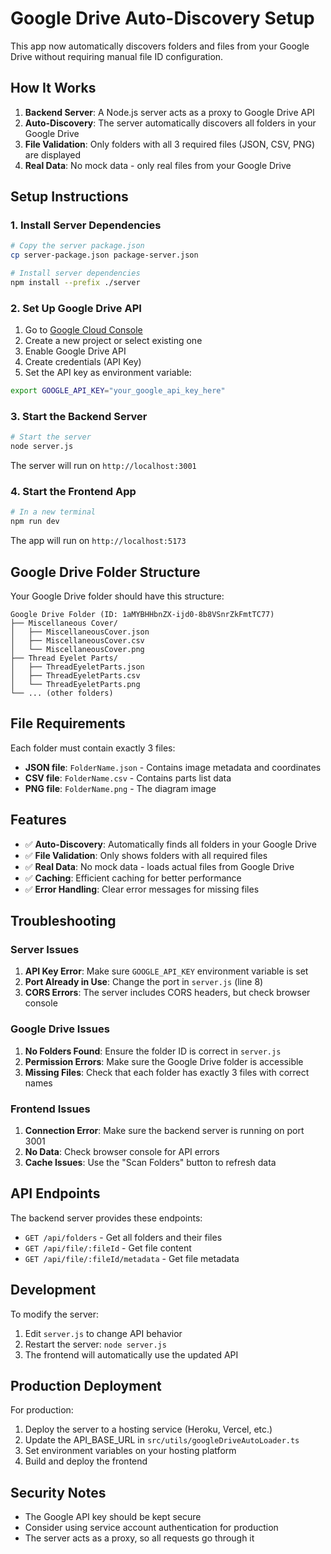 # Google Drive Auto-Discovery Setup

This app now automatically discovers folders and files from your Google Drive without requiring manual file ID configuration.

## How It Works

1. **Backend Server**: A Node.js server acts as a proxy to Google Drive API
2. **Auto-Discovery**: The server automatically discovers all folders in your Google Drive
3. **File Validation**: Only folders with all 3 required files (JSON, CSV, PNG) are displayed
4. **Real Data**: No mock data - only real files from your Google Drive

## Setup Instructions

### 1. Install Server Dependencies

```bash
# Copy the server package.json
cp server-package.json package-server.json

# Install server dependencies
npm install --prefix ./server
```

### 2. Set Up Google Drive API

1. Go to [Google Cloud Console](https://console.cloud.google.com/)
2. Create a new project or select existing one
3. Enable Google Drive API
4. Create credentials (API Key)
5. Set the API key as environment variable:

```bash
export GOOGLE_API_KEY="your_google_api_key_here"
```

### 3. Start the Backend Server

```bash
# Start the server
node server.js
```

The server will run on `http://localhost:3001`

### 4. Start the Frontend App

```bash
# In a new terminal
npm run dev
```

The app will run on `http://localhost:5173`

## Google Drive Folder Structure

Your Google Drive folder should have this structure:

```
Google Drive Folder (ID: 1aMYBHHbnZX-ijd0-8b8VSnrZkFmtTC77)
├── Miscellaneous Cover/
│   ├── MiscellaneousCover.json
│   ├── MiscellaneousCover.csv
│   └── MiscellaneousCover.png
├── Thread Eyelet Parts/
│   ├── ThreadEyeletParts.json
│   ├── ThreadEyeletParts.csv
│   └── ThreadEyeletParts.png
└── ... (other folders)
```

## File Requirements

Each folder must contain exactly 3 files:
- **JSON file**: `FolderName.json` - Contains image metadata and coordinates
- **CSV file**: `FolderName.csv` - Contains parts list data  
- **PNG file**: `FolderName.png` - The diagram image

## Features

- ✅ **Auto-Discovery**: Automatically finds all folders in your Google Drive
- ✅ **File Validation**: Only shows folders with all required files
- ✅ **Real Data**: No mock data - loads actual files from Google Drive
- ✅ **Caching**: Efficient caching for better performance
- ✅ **Error Handling**: Clear error messages for missing files

## Troubleshooting

### Server Issues
1. **API Key Error**: Make sure `GOOGLE_API_KEY` environment variable is set
2. **Port Already in Use**: Change the port in `server.js` (line 8)
3. **CORS Errors**: The server includes CORS headers, but check browser console

### Google Drive Issues
1. **No Folders Found**: Ensure the folder ID is correct in `server.js`
2. **Permission Errors**: Make sure the Google Drive folder is accessible
3. **Missing Files**: Check that each folder has exactly 3 files with correct names

### Frontend Issues
1. **Connection Error**: Make sure the backend server is running on port 3001
2. **No Data**: Check browser console for API errors
3. **Cache Issues**: Use the "Scan Folders" button to refresh data

## API Endpoints

The backend server provides these endpoints:

- `GET /api/folders` - Get all folders and their files
- `GET /api/file/:fileId` - Get file content
- `GET /api/file/:fileId/metadata` - Get file metadata

## Development

To modify the server:

1. Edit `server.js` to change API behavior
2. Restart the server: `node server.js`
3. The frontend will automatically use the updated API

## Production Deployment

For production:

1. Deploy the server to a hosting service (Heroku, Vercel, etc.)
2. Update the API_BASE_URL in `src/utils/googleDriveAutoLoader.ts`
3. Set environment variables on your hosting platform
4. Build and deploy the frontend

## Security Notes

- The Google API key should be kept secure
- Consider using service account authentication for production
- The server acts as a proxy, so all requests go through it
